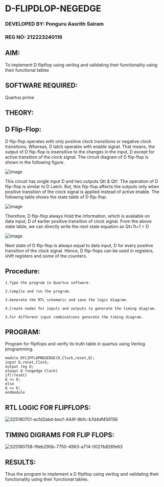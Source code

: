 # D-FLIPDLOP-NEGEDGE
### DEVELOPED BY: Ponguru Aasrith Sairam
### REG NO: 212223240116

## AIM:

To implement  D flipflop using verilog and validating their functionality using their functional tables

## SOFTWARE REQUIRED:

Quartus prime

## THEORY:

## D Flip-Flop:

D flip-flop operates with only positive clock transitions or negative clock transitions. Whereas, D latch operates with enable signal. That means, the output of D flip-flop is insensitive to the changes in the input, D except for active transition of the clock signal. The circuit diagram of D flip-flop is shown in the following figure.

![image](https://github.com/naavaneetha/D-FLIPDLOP-NEGEDGE/assets/154305477/48c81fe8-bc3f-40e7-95e2-519fc155ad51)

This circuit has single input D and two outputs Qtt & Qtt’. The operation of D flip-flop is similar to D Latch. But, this flip-flop affects the outputs only when positive transition of the clock signal is applied instead of active enable. The following table shows the state table of D flip-flop.

![image](https://github.com/naavaneetha/D-FLIPDLOP-NEGEDGE/assets/154305477/e5f3fda7-68ec-4a3a-a0a4-cf6f9cc4ab55)

Therefore, D flip-flop always Hold the information, which is available on data input, D of earlier positive transition of clock signal. From the above state table, we can directly write the next state equation as Qt+1t+1 = D

![image](https://github.com/naavaneetha/D-FLIPDLOP-NEGEDGE/assets/154305477/8592c0d8-2917-4142-91b9-d6c30dd891d2)

Next state of D flip-flop is always equal to data input, D for every positive transition of the clock signal. Hence, D flip-flops can be used in registers, shift registers and some of the counters.

## Procedure:
```
1.Type the program in Quartus software.

2.Compile and run the program.

3.Generate the RTL schematic and save the logic diagram.

4.Create nodes for inputs and outputs to generate the timing diagram.

5.For different input combinations generate the timing diagram.
```


## PROGRAM:

Program for flipflops and verify its truth table in quartus using Verilog programming. 
```
module DFLIPFLOPNEGEDGE(D,Clock,reset,Q);
input D,reset,Clock;
output reg Q;
always @ (negedge Clock)
if(!reset)
Q <= 0;
else
Q <= D;
endmodule
```

## RTL LOGIC FOR FLIPFLOPS:

![325180701-acfd2abd-becf-444f-8bfc-b7d4df456156](https://github.com/Keerthana-VJ/D-FLIPDLOP-NEGEDGE/assets/149347704/e5d61d46-fd74-48d5-a746-79b09f0929e0)


## TIMING DIGRAMS FOR FLIP FLOPS:
![325180758-f9eb290b-7750-4963-a714-0027b826fe63](https://github.com/Keerthana-VJ/D-FLIPDLOP-NEGEDGE/assets/149347704/7e0f6896-c1df-46fc-a6de-9da95c62e0a6)



## RESULTS:
Thus the program to implement a D flipflop using verilog and validating their functionality using their functional tables.
